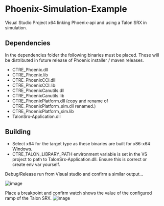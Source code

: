 # Phoenix-Simulation-Example
Visual Studio Project x64 linking Phoenix-api and using a Talon SRX in simulation.

## Dependencies
In the dependencies folder the following binaries must be placed.
These will be distributed in future release of Phoenix installer / maven releases.
- CTRE_Phoenix.dll
- CTRE_Phoenix.lib
- CTRE_PhoenixCCI.dll
- CTRE_PhoenixCCI.lib
- CTRE_PhoenixCanutils.dll
- CTRE_PhoenixCanutils.lib
- CTRE_PhoenixPlatform.dll (copy and rename of CTRE_PhoenixPlatform_sim.dll renamed.)
- CTRE_PhoenixPlatform_sim.lib
- TalonSrx-Application.dll

## Building
- Select x64 for the target type as these binaries are built for x86-x64 Windows.
- CTRE_TALON_LIBRARY_PATH environment variable is set in the VS project to path to TalonSrx-Application.dll.
Ensure this is correct or create env var yourself.

Debug/Release run from Visual studio and confirm a similar output...

![image](https://user-images.githubusercontent.com/14191527/45174124-07665780-b1d8-11e8-8fb8-bdac0b503821.png)

Place a breakpoint and confirm watch shows the value of the configured ramp of the Talon SRX.
![image](https://user-images.githubusercontent.com/14191527/45174083-eaca1f80-b1d7-11e8-82e4-df02dcec3b3f.png)
